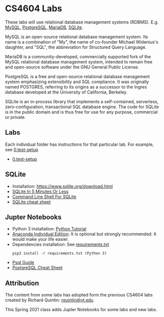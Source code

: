 # CS4604 Labs
These labs will use relational database management systems (RDBMS). E.g. [MySQL](https://www.mysql.com/), [PostgreSQL](https://www.postgresql.org/), [MariaDB](https://mariadb.org/), [SQLite](https://www.sqlite.org/index.html).

MySQL is an open-source relational database management system. Its name is a combination of "My", the name of co-founder Michael Widenius's daughter, and "SQL", the abbreviation for Structured Query Language.

MariaDB is a community-developed, commercially supported fork of the MySQL relational database management system, intended to remain free and open-source software under the GNU General Public License.

PostgreSQL is a free and open-source relational database management system emphasizing extensibility and SQL compliance. It was originally named POSTGRES, referring to its origins as a successor to the Ingres database developed at the University of California, Berkeley.

SQLite is an in-process library that implements a self-contained, serverless, zero-configuration, transactional SQL database engine. The code for SQLite is in the public domain and is thus free for use for any purpose, commercial or private. 

## Labs

Each individual folder has instructions for that particular lab. For example, see [0.test-setup](0.test-setup)
* [0.test-setup](0.test-setup/)

## SQLite
* Installation: https://www.sqlite.org/download.html
* [SQLite In 5 Minutes Or Less](https://www.sqlite.org/quickstart.html)
* [Command Line Shell For SQLite](https://sqlite.org/cli.html#:~:text=Terminate%20the%20sqlite3%20program%20by,a%20long%2Drunning%20SQL%20statement.)
* [SQLite cheat sheet](docs/sql-sqlite-commands-cheat-sheet.pdf)

## Jupter Notebooks
* Python 3 installation: [Python Tutorial](https://github.com/VTCourses/Python_tutorial)
* [Anaconda Individual Edition](https://www.anaconda.com/products/individual): It is optional but strongly recommended. It would make your life easier.
* Dependencies installation: See [requirements.txt](requirements.txt)
	```
	pip3 install -r requirements.txt (Python 3)
	```
* [Psql Guide](http://postgresguide.com/utilities/psql.html)
* [PostgreSQL Cheat Sheet](docs/PostgreSQL-Cheat-Sheet.pdf)


## Attribution

The content from some labs has adopted form the previous CS4604 labs created by Richard Quintin: rquintin@vt.edu 

This Spring 2021 class adds Jupter Notebooks for some labs and new labs.